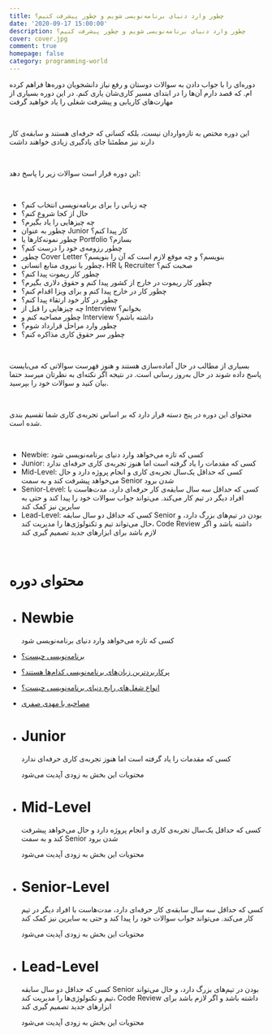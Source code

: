 ```yaml
---
title: چطور وارد دنیای برنامه‌نویسی شویم و چطور پیشرفت کنیم؟
date: '2020-09-17 15:00:00'
description: چطور وارد دنیای برنامه‌نویسی شویم و چطور پیشرفت کنیم؟
cover: cover.jpg
comment: true
homepage: false
category: programming-world
---
```


دوره‌ای را با جواب دادن به سوالات دوستان و رفع نیاز دانشجویان دوره‌ها فراهم کرده ام. که قصد دارم آن‌ها را در ابتدای مسیر کاری‌شان یاری کنم.
در این دوره بسیاری از مهارت‌های کاریابی و پیشرفت شغلی را یاد خواهید گرفت

<br />

این دوره مختص به تازه‌واردان نیست، بلکه کسانی که حرفه‌ای هستند و سابقه‌ی کار دارند نیز مطمئنا جای یادگیری زیادی خواهند داشت

<br />

این دوره قرار است سوالات زیر را پاسخ دهد:

<br />

- چه زبانی را برای برنامه‌نویسی انتخاب کنم؟
- حال از کجا شروع کنم؟
- چه چیز‌هایی را یاد بگیرم؟
- چطور به عنوان Junior کار پیدا کنم؟
- چطور نمونه‌کارها یا Portfolio بسازم؟
- چطور رزومه‌ی خود را درست کنم؟
- چطور Cover Letter بنویسم؟‌ و چه موقع لازم است که آن را بنویسم؟
- چطور با نیروی منابع انسانی، HR یا Recruiter صحبت کنم؟
- چطور کار ریموت پیدا کنم؟
- چطور کار ریموت در خارج از کشور پیدا کنم و حقوق دلاری بگیرم؟
- چطور کار در خارج پیدا کنم و برای ویزا اقدام کنم؟
- چطور در کار خود ارتقاء پیدا کنم؟
- چه چیزهایی را قبل از Interview بخوانم؟
- چطور مصاحبه کنم و Interview داشته باشم؟
- چطور وارد مراحل قرارداد شوم؟
- چطور سر حقوق کاری مذاکره کنم؟

<br />

بسیاری از مطالب در حال آماده‌سازی هستند و هنوز فهرست سوالاتی که می‌بایست پاسخ داده شوند در حال به‌روز رسانی است. در نتیجه اگر نکته‌ای به نظرتان میر‌سد حتما بیان کنید و سوالات خود را بپرسید.

<br />

محتوای این دوره در پنج دسته قرار دارد که بر اساس تجربه‌ی کاری شما تقسیم بندی شده است.

<br />

<ul>
  <li>Newbie: کسی که تازه می‌خواهد وارد دنیای برنامه‌نویسی شود</li>
  <li>Junior: کسی که مقدمات را یاد گرفته است اما هنوز تجربه‌ی کاری حرفه‌ای ندارد</li>
  <li>Mid-Level: کسی که حداقل یک‌سال تجربه‌ی کاری و انجام پروژه دارد و حال می‌خواهد پیشرفت کند و به سمت  Senior شدن برود</li>
  <li>Senior-Level: کسی که حداقل سه سال سابقه‌ی کار حرفه‌ای دارد، مدت‌هاست با افراد دیگر در تیم کار می‌کند. می‌تواند جواب سوالات خود را پیدا کند و حتی به سایرین نیز کمک کند</li>
  <li>Lead-Level: کسی که حداقل دو سال سابقه Senior بودن در تیم‌های بزرگ دارد، و حال می‌تواند تیم و تکنولوژی‌ها را مدیریت کند، Code Review داشته باشد و اگر لازم باشد برای ابزار‌های جدید تصمیم گیری کند</li>
</ul>

<br />

# محتوای دوره

<div class="course-items">

- # Newbie

  کسی که تازه می‌خواهد وارد دنیای برنامه‌نویسی شود

- [برنامه‌نویسی چیست؟](/what-is-programming)
- [پرکاربردترین زبان‌های برنامه‌نویسی کدام‌ها هستند؟](/what-are-the-different-types-of-programming)
- [انواع شغل‌های رایج دنیای برنامه‌نویسی چیست؟](/what-are-the-different-types-of-jobs)
- [مصاحبه با مهدی صفری](/chat-with-mahdi-safari)

* # Junior

  کسی که مقدمات را یاد گرفته است اما هنوز تجربه‌ی کاری حرفه‌ای ندارد

  محتویات این بخش به زودی آپدیت می‌شود

- # Mid-Level

  کسی که حداقل یک‌سال تجربه‌ی کاری و انجام پروژه دارد و حال می‌خواهد پیشرفت کند و به سمت Senior شدن برود

  محتویات این بخش به زودی آپدیت می‌شود

* # Senior-Level

  کسی که حداقل سه سال سابقه‌ی کار حرفه‌ای دارد، مدت‌هاست با افراد دیگر در تیم کار می‌کند. می‌تواند جواب سوالات خود را پیدا کند و حتی به سایرین نیز کمک کند

  محتویات این بخش به زودی آپدیت می‌شود

- # Lead-Level

  کسی که حداقل دو سال سابقه Senior بودن در تیم‌های بزرگ دارد، و حال می‌تواند تیم و تکنولوژی‌ها را مدیریت کند، Code Review داشته باشد و اگر لازم باشد برای ابزار‌های جدید تصمیم گیری کند

  محتویات این بخش به زودی آپدیت می‌شود

</div>
